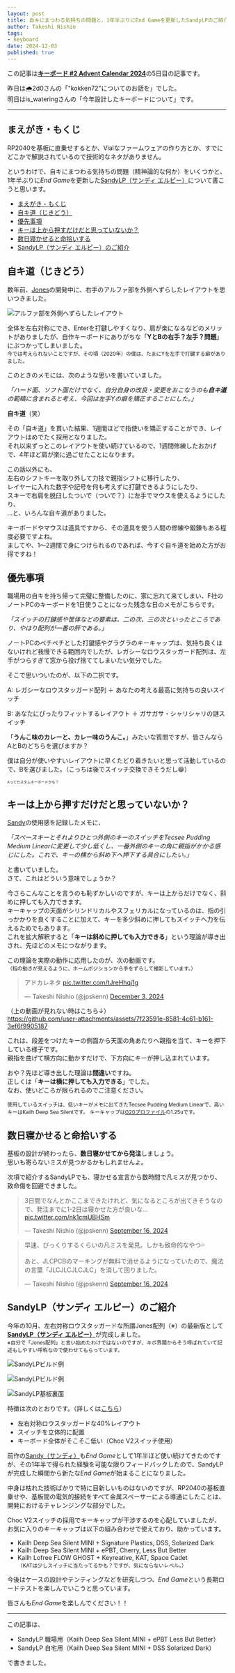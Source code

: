 ```yaml
---
layout: post
title: 自キにまつわる気持ちの問題と、1年半ぶりにEnd Gameを更新したSandyLPのご紹介
author: Takeshi Nishio
tags:
- keyboard
date: 2024-12-03
published: true
---
```


この記事は[**キーボード #2 Advent Calendar 2024**](https://adventar.org/calendars/10116)の5日目の記事です。

昨日は🌧️2d0さんの「"kokken72"についてのお話を」でした。  
明日はis_wateringさんの「今年設計したキーボードについて」です。

---

## まえがき・もくじ

RP2040を基板に直乗せするとか、Vialなファームウェアの作り方とか、すでにどこかで解説されているので技術的なネタがありません。

というわけで、自キにまつわる気持ちの問題（精神論的な何か）をいくつかと、1年半ぶりに*End Game*を更新した[SandyLP（サンディ エルピー）](https://github.com/jpskenn/SandyLP)について書こうと思います。

<!-- @import "[TOC]" {cmd="toc" depthFrom=1 depthTo=6 orderedList=false} -->

<!-- code_chunk_output -->

- [まえがき・もくじ](#まえがきもくじ)
- [自キ道（じきどう）](#自キ道じきどう)
- [優先事項](#優先事項)
- [キーは上から押すだけだと思っていないか？](#キーは上から押すだけだと思っていないか)
- [数日寝かせると命拾いする](#数日寝かせると命拾いする)
- [SandyLP（サンディ エルピー）のご紹介](#sandylpサンディ-エルピーのご紹介)

<!-- /code_chunk_output -->

## 自キ道（じきどう）

数年前、[Jones](https://github.com/jpskenn/Jones)の開発中に、右手のアルファ部を外側へずらしたレイアウトを思いつきました。

![アルファ部を外側へずらしたレイアウト](/assets/2024-12-05/wide_layout.png)

全体を左右対称にでき、Enterを打鍵しやすくなり、肩が楽になるなどのメリットがありましたが、自作キーボードにありがちな「**YとBの右手？左手？問題**」にぶつかってしまいました。  
<small>今では考えられないことですが、その頃（2020年）の僕は、たまにYを左手で打鍵する癖がありました。</small>

このときのメモには、次のような思いを書いていました。

*「ハード面、ソフト面だけでなく、自分自身の改良・変更をおこなうのも**自キ道**の範疇に含まれると考え、今回は左手Yの癖を矯正することにした。」*

**自キ道**（笑）

その「自キ道」を貫いた結果、1週間ほどで指使いを矯正することができ、レイアウトはめでたく採用となりました。  
それ以来ずっとこのレイアウトを使い続けているので、1週間修練したおかげで、4年ほど肩が楽に過ごせたことになります。

この話以外にも、  
左右のシフトキーを取り外して力技で親指シフトに移行したり、  
レイヤーに入れた数字や記号を何も考えずに打鍵できるようにしたり、  
スキーで右肩を脱臼したついで（ついで？）に左手でマウスを使えるようにしたり、  
…と、いろんな自キ道がありました。

キーボードやマウスは道具ですから、その道具を使う人間の修練や鍛錬もある程度必要ですよね。  
ましてや、1～2週間で身につけられるのであれば、今すぐ自キ道を始めた方がお得ですね！

## 優先事項

職場用の自キを持ち帰って完璧に整備したのに、家に忘れて来てしまい、F社のノートPCのキーボードを1日使うことになった残念な日のメモがこちらです。

*「スイッチの打鍵感や筐体などの要素は、二の次、三の次といったところであり、やはり配列が一番の肝である。」*

ノートPCのペチペチとした打鍵感やグラグラのキーキャップは、気持ち良くはないけれど我慢できる範囲内でしたが、レガシーなロウスタッガード配列は、左手がつらすぎて窓から投げ捨ててしまいたい気分でした。  

そこで思いついたのが、以下の二択です。  

A: レガシーなロウスタッガード配列 ＋ あなたの考える最高に気持ちの良いスイッチ

B: あなたにぴったりフィットするレイアウト ＋ ガサガサ・シャリシャリの謎スイッチ

「**うんこ味のカレーと、カレー味のうんこ。**」みたいな質問ですが、皆さんならAとBのどちらを選びますか？

僕は自分が使いやすいレイアウトに早くたどり着きたいと思って活動しているので、Bを選びました。（こっちは後でスイッチ交換できそうだし😁）

<small><small><small>Aってカスタムキーボードかも？</small></small></small>

## キーは上から押すだけだと思っていないか？

[Sandy](https://github.com/jpskenn/sandy)の使用感を記録したメモに、

*「スペースキーとそれよりひとつ外側のキーのスイッチをTecsee Pudding Medium Linearに変更して少し低くし、一番外側のキーの角に親指がかかる感じにした。これで、キーの横から斜め下へ押下する具合にしたい。」*

と書いていました。  
さて、これはどういう意味でしょうか？

今さらこんなことを言うのも恥ずかしいのですが、キーは上からだけでなく、斜めに押しても入力できます。  
キーキャップの天面がシリンドリカルやスフェリカルになっているのは、指の引っかかりを良くすることに加えて、キーを多少斜めに押してもスイッチへ力を伝えるためでもあります。  
これを拡大解釈すると「**キーは斜めに押しても入力できる**」という理論が導き出され、先ほどのメモにつながります。

この理論を実際の動作に応用したのが、次の動画です。  
<small>（指の動きが見えるように、ホームポジションから手をずらして撮影しています。）</small>

<blockquote class="twitter-tweet" data-media-max-width="560"><p lang="ja" dir="ltr">アドカレネタ <a href="https://t.co/tJreHhqj1g">pic.twitter.com/tJreHhqj1g</a></p>&mdash; Takeshi Nishio (@jpskenn) <a href="https://twitter.com/jpskenn/status/1863915297092293021?ref_src=twsrc%5Etfw">December 3, 2024</a></blockquote> <script async src="https://platform.twitter.com/widgets.js" charset="utf-8"></script>

（上の動画が見れない時はこちら↓）  
https://github.com/user-attachments/assets/7f23591e-8581-4c61-b161-3ef6f9905187

これは、段差をつけたキーの側面から天面の角あたりへ親指を当て、キーを押下している様子です。  
親指を曲げて横方向に動かすだけで、下方向にキーが押し込まれています。  

おや？先ほど導き出した理論は**間違い**ですね。  
正しくは「**キーは横に押しても入力できる**」でした。  
なお、使いどころが限られるのでご注意ください。

<small>使用しているスイッチは、低いキーがメモに出てきたTecsee Pudding Medium Linearで、高いキーはKailh Deep Sea Silentです。
キーキャップは[G20プロファイル](https://spkeyboards.com/search?q=g20&options%5Bprefix%5D=last)の1.25uです。</small>

## 数日寝かせると命拾いする

基板の設計が終わったら、**数日寝かせてから発注**しましょう。  
思いも寄らないミスが見つかるかもしれませんよ。

次項で紹介するSandyLPでも、寝かせる宣言から数時間で凡ミスが見つかり、致命傷を回避できました。

<blockquote class="twitter-tweet"><p lang="ja" dir="ltr">3日間でなんとかここまできたけれど、気になるところが出てきそうなので、発注までに1-2日は寝かせた方が良いな… <a href="https://t.co/nk1cmUBHSm">pic.twitter.com/nk1cmUBHSm</a></p>&mdash; Takeshi Nishio (@jpskenn) <a href="https://twitter.com/jpskenn/status/1835572650216964400?ref_src=twsrc%5Etfw">September 16, 2024</a></blockquote> <script async src="https://platform.twitter.com/widgets.js" charset="utf-8"></script>

<blockquote class="twitter-tweet"><p lang="ja" dir="ltr">早速、びっくりするくらいの凡ミスを発見。しかも致命的なやつ💦<br><br>あと、JLCPCBのマーキングが無料で消せるようになっていたので、魔法の言葉「JLCJLCJLCJLC」を消して回りました。</p>&mdash; Takeshi Nishio (@jpskenn) <a href="https://twitter.com/jpskenn/status/1835651215901983138?ref_src=twsrc%5Etfw">September 16, 2024</a></blockquote> <script async src="https://platform.twitter.com/widgets.js" charset="utf-8"></script>

## SandyLP（サンディ エルピー）のご紹介

今年の10月、左右対称ロウスタッガードな所謂Jones配列（※）の最新版として[**SandyLP（サンディ エルピー）**](https://github.com/jpskenn/SandyLP)が完成しました。  
<small>※自分で「Jones配列」と言い始めたわけではないのですが、キボ界隈からそう呼ばれていて記述もしやすい呼称なので使わせてもらっています。</small>

![SandyLPビルド例](/assets/2024-12-05/DSC_8161.jpeg)

![SandyLPビルド例](/assets/2024-12-05/DSCF5294.jpeg)

![SandyLP基板裏面](/assets/2024-12-05/IMG_6834.jpeg)

特徴は次のとおりです。（詳しくは[こちら](https://github.com/jpskenn/SandyLP)）

- 左右対称ロウスタッガードな40%レイアウト
- スイッチを立体的に配置
- キーボード全体がそこそこ低い（Choc V2スイッチ使用）

前作の[Sandy（サンディ）](https://github.com/jpskenn/Sandy)も*End Game*として1年半ほど使い続けてきたのですが、その1年半で得られた経験を可能な限りフィードバックしたので、SandyLPが完成した瞬間から新たな*End Game*が始まることになりました。  

中身は枯れた技術ばかりで特に目新しいものはないのですが、RP2040の基板直乗せや、基板間の電気的接続をすべて金属スペーサーによる導通にしたことは、開発におけるチャレンジングな部分でした。

Choc V2スイッチの採用でキーキャップが干渉するのを心配していましたが、お気に入りのキーキャップは以下の組み合わせで使えており、助かっています。  

- Kailh Deep Sea Silent MINI + Signature Plastics, DSS, Solarized Dark
- Kailh Deep Sea Silent MINI + ePBT, Cherry, Less But Better
- Kailh Lofree FLOW GHOST + Keyreative, KAT, Space Cadet  
  <small>（KATは少しスイッチに当たってるかも？ですが、気にならないレベル。）</small>

今後はケースの設計やテンティングなどを研究しつつ、*End Game*という長期ロードテストを楽しんでいこうと思っています。

皆さんも*End Game*を楽しんでください！！

---
この記事は、

- SandyLP 職場用（Kailh Deep Sea Silent MINI + ePBT Less But Better）
- SandyLP 自宅用（Kailh Deep Sea Silent MINI + DSS Solarized Dark）

で書きました。
